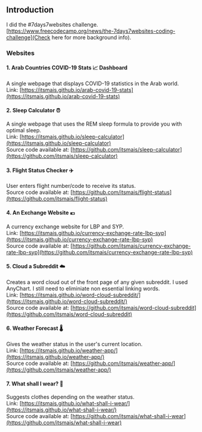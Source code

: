 ## Introduction
I did the #7days7websites challenge. [https://www.freecodecamp.org/news/the-7days7websites-coding-challenge](Check here for more background info).

### Websites
#### 1. Arab Countries COVID-19 Stats 📈 Dashboard
A single webpage that displays COVID-19 statistics in the Arab world. <br>
Link: [https://itsmais.github.io/arab-covid-19-stats](https://itsmais.github.io/arab-covid-19-stats)
#### 2. Sleep Calculator ⏰
A single webpage that uses the REM sleep formula to provide you with optimal sleep. <br>
Link: [https://itsmais.github.io/sleep-calculator](https://itsmais.github.io/sleep-calculator) <br>
Source code available at: [https://github.com/itsmais/sleep-calculator](https://github.com/itsmais/sleep-calculator)
#### 3. Flight Status Checker ✈️
User enters flight number/code to receive its status. <br>
Source code available at: [https://github.com/itsmais/flight-status](https://github.com/itsmais/flight-status)
#### 4. An Exchange Website 💶
A currency exchange website for LBP and SYP. <br>
Link: [https://itsmais.github.io/currency-exchange-rate-lbp-syp](https://itsmais.github.io/currency-exchange-rate-lbp-syp) <br>
Source code available at: [https://github.com/itsmais/currency-exchange-rate-lbp-syp](https://github.com/itsmais/currency-exchange-rate-lbp-syp)
#### 5. Cloud a Subreddit ☁️
Creates a word cloud out of the front page of any given subreddit. I used AnyChart. I still need to eliminiate non essential linking words. <br>
Link: [https://itsmais.github.io/word-cloud-subreddit/](https://itsmais.github.io/word-cloud-subreddit/) <br>
Source code available at: [https://github.com/itsmais/word-cloud-subreddit](https://github.com/itsmais/word-cloud-subreddit)
#### 6. Weather Forecast 🌡️
Gives the weather status in the user's current location. <br>
Link: [https://itsmais.github.io/weather-app/](https://itsmais.github.io/weather-app/) <br>
Source code available at: [https://github.com/itsmais/weather-app/](https://github.com/itsmais/weather-app/)
#### 7. What shall I wear? 👚
Suggests clothes depending on the weather status. <br>
Link: [https://itsmais.github.io/what-shall-i-wear/](https://itsmais.github.io/what-shall-i-wear/) <br>
Source code available at: [https://github.com/itsmais/what-shall-i-wear](https://github.com/itsmais/what-shall-i-wear)
